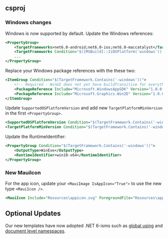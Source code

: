 ## csproj

### Windows changes

Windows is now supported by default. Update the Windows references:

```xml
<PropertyGroup>
	<TargetFrameworks>net6.0-android;net6.0-ios;net6.0-maccatalyst</TargetFrameworks>
	<TargetFrameworks Condition="$([MSBuild]::IsOSPlatform('windows')) and '$(MSBuildRuntimeType)' == 'Full'">$(TargetFrameworks);net6.0-windows10.0.19041</TargetFrameworks>
	...
</PropertyGroup>
```

Replace your Windows package references with the these two:

```xml
<ItemGroup Condition="$(TargetFramework.Contains('-windows'))">
	<!-- Required - WinUI does not yet have buildTransitive for everything -->
	<PackageReference Include="Microsoft.WindowsAppSDK" Version="1.0.0-preview3" />
	<PackageReference Include="Microsoft.Graphics.Win2D" Version="1.0.0.29-preview3" />
</ItemGroup>
```

Update `SupportedOSPlatformVersion` and add new `TargetPlatformMinVersion` in the first `<PropertyGroup>`.

```xml
<SupportedOSPlatformVersion Condition="$(TargetFramework.Contains('-windows'))">10.0.17763.0</SupportedOSPlatformVersion>
<TargetPlatformMinVersion Condition="$(TargetFramework.Contains('-windows'))">10.0.17763.0</TargetPlatformMinVersion>
```

Update the RuntimeIdentifier:

```xml
<PropertyGroup Condition="$(TargetFramework.Contains('-windows'))">
	<OutputType>WinExe</OutputType>
	<RuntimeIdentifier>win10-x64</RuntimeIdentifier>
</PropertyGroup>
```

### New MauiIcon

For the app icon, update your `<MauiImage IsAppIcon="True">` to use the new type `<MauiIcon />`.

```xml
<MauiIcon Include="Resources\appicon.svg" ForegroundFile="Resources\appiconfg.svg" Color="#512BD4" />
```

## Optional Updates

Our new templates have now adopted .NET 6-isms such as [global using](https://github.com/dotnet/maui/blob/main/src/Templates/src/templates/maui-mobile/GlobalUsings.cs) and [document level namespaces](https://github.com/dotnet/maui/commit/e9eb388f61825d75b361b81bf2798b863503254e). 